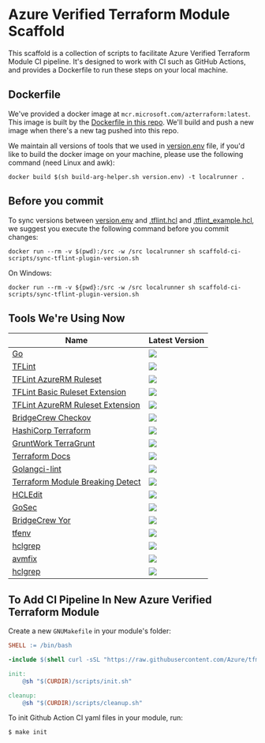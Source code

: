 # Azure Verified Terraform Module Scaffold

This scaffold is a collection of scripts to facilitate Azure Verified Terraform Module CI pipeline. It's designed to
work with CI such as GitHub Actions, and provides a Dockerfile to run these steps on your local machine.

## Dockerfile

We've provided a docker image at `mcr.microsoft.com/azterraform:latest`. This image is built by
the [Dockerfile in this repo](Dockerfile). We'll build and push a new image when there's a new tag pushed into this
repo.

We maintain all versions of tools that we used in [version.env](version.env) file, if you'd like to build the docker image on your machine, please use the following command (need Linux and awk):

```shell
docker build $(sh build-arg-helper.sh version.env) -t localrunner .
```

## Before you commit

To sync versions between [version.env](version.env) and [.tflint.hcl](.tflint.hcl) and [.tflint_example.hcl](.tflint_example.hcl), we suggest you execute the following command before you commit changes:

```shell
docker run --rm -v $(pwd):/src -w /src localrunner sh scaffold-ci-scripts/sync-tflint-plugin-version.sh
```

On Windows:
```shell
docker run --rm -v ${pwd}:/src -w /src localrunner sh scaffold-ci-scripts/sync-tflint-plugin-version.sh
```

## Tools We're Using Now

| Name                                                                                      | Latest Version                                                                    |
|-------------------------------------------------------------------------------------------|-----------------------------------------------------------------------------------|
| [Go](https://github.com/golang/go)                			                            | ![](https://img.shields.io/github/v/tag/golang/go)			                    |
| [TFLint](https://github.com/terraform-linters/tflint)                                     | ![](https://img.shields.io/github/v/tag/terraform-linters/tflint)                 |
| [TFLint AzureRM Ruleset](https://github.com/terraform-linters/tflint-ruleset-azurerm)     | ![](https://img.shields.io/github/v/tag/terraform-linters/tflint-ruleset-azurerm) |
| [TFLint Basic Ruleset Extension](https://github.com/Azure/tflint-ruleset-basic-ext)       | ![](https://img.shields.io/github/v/tag/Azure/tflint-ruleset-basic-ext)           |
| [TFLint AzureRM Ruleset Extension](https://github.com/Azure/tflint-ruleset-azurerm-ext)   | ![](https://img.shields.io/github/v/tag/Azure/tflint-ruleset-azurerm-ext)         |
| [BridgeCrew Checkov](https://github.com/bridgecrewio/checkov)                             | ![](https://img.shields.io/github/v/tag/bridgecrewio/checkov)                     |
| [HashiCorp Terraform](https://github.com/hashicorp/terraform)                             | ![](https://img.shields.io/github/v/tag/hashicorp/terraform)                      |
| [GruntWork TerraGrunt](https://github.com/gruntwork-io/terragrunt)                        | ![](https://img.shields.io/github/v/tag/gruntwork-io/terragrunt)                  |
| [Terraform Docs](https://github.com/terraform-docs/terraform-docs)                        | ![](https://img.shields.io/github/v/tag/terraform-docs/terraform-docs)            |
| [Golangci-lint](https://github.com/golangci/golangci-lint)                                | ![](https://img.shields.io/github/v/tag/golangci/golangci-lint)                   |
| [Terraform Module Breaking Detect](https://github.com/Azure/terraform-module-test-helper) | ![](https://img.shields.io/github/v/tag/Azure/terraform-module-test-helper)       |
| [HCLEdit](https://github.com/minamijoyo/hcledit)                                          | ![](https://img.shields.io/github/v/tag/minamijoyo/hcledit)                       |
| [GoSec](https://github.com/securego/gosec)                                                | ![](https://img.shields.io/github/v/tag/securego/gosec)                           |
| [BridgeCrew Yor](https://github.com/securego/gosec)                                       | ![](https://img.shields.io/github/v/tag/bridgecrewio/yor)                         |
| [tfenv](https://github.com/tfutils/tfenv)                                       	 		| ![](https://img.shields.io/github/v/tag/tfutils/tfenv)                            |
| [hclgrep](https://github.com/magodo/hclgrep)												| ![](https://img.shields.io/github/v/tag/magodo/hclgrep)                           |
| [avmfix](https://github.com/lonegunmanb/avmfix)											| ![](https://img.shields.io/github/v/tag/lonegunmanb/avmfix)                       |
| [hclgrep](https://github.com/lonegunmanb/yorbox)											| ![](https://img.shields.io/github/v/tag/lonegunmanb/yorbox)                       |

## To Add CI Pipeline In New Azure Verified Terraform Module

Create a new `GNUMakefile` in your module's folder:

```makefile
SHELL := /bin/bash

-include $(shell curl -sSL "https://raw.githubusercontent.com/Azure/tfmod-scaffold/main/scripts/install.sh" | bash -s > /dev/null ; echo tfmod-scaffold/GNUmakefile)

init:
	@sh "$(CURDIR)/scripts/init.sh"

cleanup:
	@sh "$(CURDIR)/scripts/cleanup.sh"
```

To init Github Action CI yaml files in your module, run:

```shell
$ make init
```
